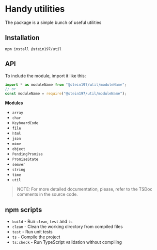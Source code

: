 # Handy utilities
The package is a simple bunch of useful utilities

## Installation
```
npm install @stein197/util
```

## API
To include the module, import it like this:
```ts
import * as moduleName from "@stein197/util/moduleName";
// or
const moduleName = require("@stein197/util/moduleName");
```

**Modules**
- `array`
- `char`
- `KeyboardCode`
- `file`
- `html`
- `json`
- `mime`
- `object`
- `PendingPromise`
- `PromiseState`
- `semver`
- `string`
- `time`
- `util`

> NOTE: For more detailed documentation, please, refer to the TSDoc comments in the source code.

## npm scripts
- `build` - Run `clean`, `test` and `ts`
- `clean` - Clean the working directory from compiled files
- `test` - Run unit tests
- `ts` - Compile the project
- `ts:check` - Run TypeScript validation without compiling
